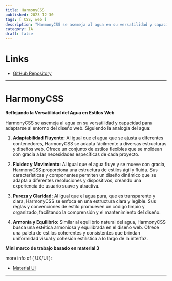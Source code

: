 ```yaml
---
title: HarmonyCSS
published: 2023-12-30
tags: [ CSS, web ]
description: "HarmonyCSS se asemeja al agua en su versatilidad y capacidad para adaptarse al entorno del diseño web."
category: IA
draft: false
---
```


# Links
- [GitHub Repository](https://github.com/Vayioleta/HarmonyCSS)

---

# HarmonyCSS
**Reflejando la Versatilidad del Agua en Estilos Web**

HarmonyCSS se asemeja al agua en su versatilidad y capacidad para adaptarse al entorno del diseño web. Siguiendo la analogía del agua:

1. **Adaptabilidad Fluyente:** Al igual que el agua que se ajusta a diferentes contenedores, HarmonyCSS se adapta fácilmente a diversas estructuras y diseños web. Ofrece un conjunto de estilos flexibles que se moldean con gracia a las necesidades específicas de cada proyecto.

2. **Fluidez y Movimiento:** Al igual que el agua fluye y se mueve con gracia, HarmonyCSS proporciona una estructura de estilos ágil y fluida. Sus características y componentes permiten un diseño dinámico que se adapta a diferentes resoluciones y dispositivos, creando una experiencia de usuario suave y atractiva.

3. **Pureza y Claridad:** Al igual que el agua pura, que es transparente y clara, HarmonyCSS se enfoca en una estructura clara y legible. Sus reglas y convenciones de estilo promueven un código limpio y organizado, facilitando la comprensión y el mantenimiento del diseño.

4. **Armonía y Equilibrio:** Similar al equilibrio natural del agua, HarmonyCSS busca una estética armoniosa y equilibrada en el diseño web. Ofrece una paleta de estilos coherentes y consistentes que brindan uniformidad visual y cohesión estilística a lo largo de la interfaz.

**Mini marco de trabajo basado en material 3**

more info of ( UX/UI ):
- [Material UI](https://m3.material.io/get-started)

---